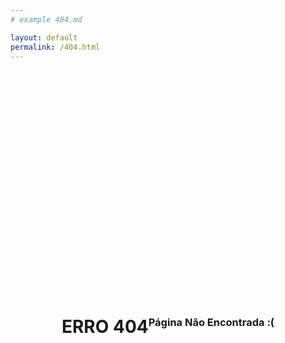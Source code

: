 ```yaml
---
# example 404.md

layout: default
permalink: /404.html
---
```

<div style="
width:100%;
  height:800px;
  display:flex;
  justify-content: center;
  align-items:center;
"> 
  <p> 
<h1>ERRO 404</h1>
<h3>Página Não Encontrada :(</h3>
    </p>
</div>
